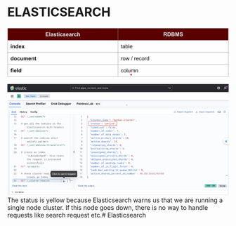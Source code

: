 # ELASTICSEARCH

![img.png](img.png)

![img_1.png](img_1.png)
The status is yellow because Elasticsearch warns us that we are running a single node cluster.
If this node goes down, there is no way to handle requests like search request etc.#   E l a s t i c s e a r c h 
